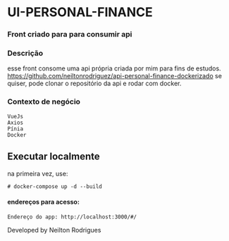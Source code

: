 # UI-PERSONAL-FINANCE
### Front criado para para consumir api

### Descrição
esse front consome uma api própria criada por mim para fins de estudos. https://github.com/neiltonrodriguez/api-personal-finance-dockerizado
se quiser, pode clonar o repositório da api e rodar com docker.

### Contexto de negócio
```
VueJs
Axios
Pínia
Docker
```


## Executar localmente
na primeira vez, use:
```
# docker-compose up -d --build
```


#### endereços para acesso:
```
Endereço do app: http://localhost:3000/#/
```

Developed by Neilton Rodrigues
